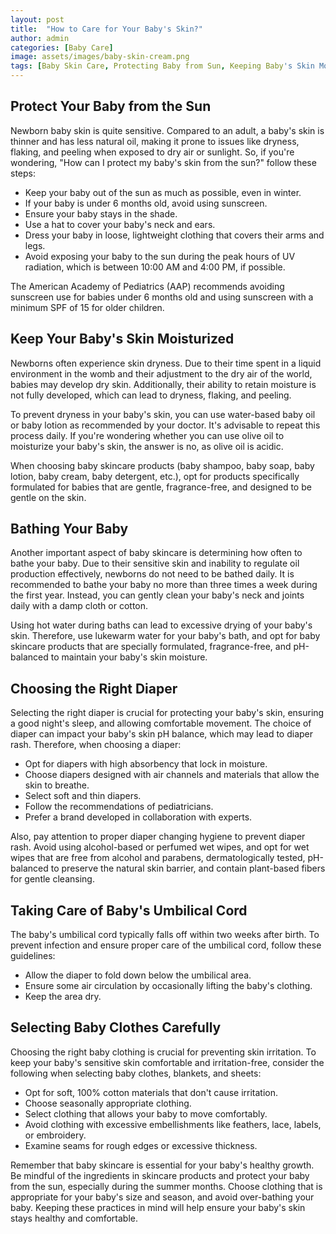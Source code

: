 ```yaml
---
layout: post
title:  "How to Care for Your Baby's Skin?"
author: admin
categories: [Baby Care]
image: assets/images/baby-skin-cream.png
tags: [Baby Skin Care, Protecting Baby from Sun, Keeping Baby's Skin Moisturized, Bathing Your Baby, Choosing the Right Diaper, Taking Care of Baby's Umbilical Cord, Selecting Baby Clothes]
---
```


## Protect Your Baby from the Sun

Newborn baby skin is quite sensitive. Compared to an adult, a baby's skin is thinner and has less natural oil, making it prone to issues like dryness, flaking, and peeling when exposed to dry air or sunlight. So, if you're wondering, "How can I protect my baby's skin from the sun?" follow these steps:

- Keep your baby out of the sun as much as possible, even in winter.
- If your baby is under 6 months old, avoid using sunscreen.
- Ensure your baby stays in the shade.
- Use a hat to cover your baby's neck and ears.
- Dress your baby in loose, lightweight clothing that covers their arms and legs.
- Avoid exposing your baby to the sun during the peak hours of UV radiation, which is between 10:00 AM and 4:00 PM, if possible.

The American Academy of Pediatrics (AAP) recommends avoiding sunscreen use for babies under 6 months old and using sunscreen with a minimum SPF of 15 for older children.

## Keep Your Baby's Skin Moisturized

Newborns often experience skin dryness. Due to their time spent in a liquid environment in the womb and their adjustment to the dry air of the world, babies may develop dry skin. Additionally, their ability to retain moisture is not fully developed, which can lead to dryness, flaking, and peeling.

To prevent dryness in your baby's skin, you can use water-based baby oil or baby lotion as recommended by your doctor. It's advisable to repeat this process daily. If you're wondering whether you can use olive oil to moisturize your baby's skin, the answer is no, as olive oil is acidic.

When choosing baby skincare products (baby shampoo, baby soap, baby lotion, baby cream, baby detergent, etc.), opt for products specifically formulated for babies that are gentle, fragrance-free, and designed to be gentle on the skin.

## Bathing Your Baby

Another important aspect of baby skincare is determining how often to bathe your baby. Due to their sensitive skin and inability to regulate oil production effectively, newborns do not need to be bathed daily. It is recommended to bathe your baby no more than three times a week during the first year. Instead, you can gently clean your baby's neck and joints daily with a damp cloth or cotton.

Using hot water during baths can lead to excessive drying of your baby's skin. Therefore, use lukewarm water for your baby's bath, and opt for baby skincare products that are specially formulated, fragrance-free, and pH-balanced to maintain your baby's skin moisture.

## Choosing the Right Diaper

Selecting the right diaper is crucial for protecting your baby's skin, ensuring a good night's sleep, and allowing comfortable movement. The choice of diaper can impact your baby's skin pH balance, which may lead to diaper rash. Therefore, when choosing a diaper:

- Opt for diapers with high absorbency that lock in moisture.
- Choose diapers designed with air channels and materials that allow the skin to breathe.
- Select soft and thin diapers.
- Follow the recommendations of pediatricians.
- Prefer a brand developed in collaboration with experts.

Also, pay attention to proper diaper changing hygiene to prevent diaper rash. Avoid using alcohol-based or perfumed wet wipes, and opt for wet wipes that are free from alcohol and parabens, dermatologically tested, pH-balanced to preserve the natural skin barrier, and contain plant-based fibers for gentle cleansing.

## Taking Care of Baby's Umbilical Cord

The baby's umbilical cord typically falls off within two weeks after birth. To prevent infection and ensure proper care of the umbilical cord, follow these guidelines:

- Allow the diaper to fold down below the umbilical area.
- Ensure some air circulation by occasionally lifting the baby's clothing.
- Keep the area dry.

## Selecting Baby Clothes Carefully

Choosing the right baby clothing is crucial for preventing skin irritation. To keep your baby's sensitive skin comfortable and irritation-free, consider the following when selecting baby clothes, blankets, and sheets:

- Opt for soft, 100% cotton materials that don't cause irritation.
- Choose seasonally appropriate clothing.
- Select clothing that allows your baby to move comfortably.
- Avoid clothing with excessive embellishments like feathers, lace, labels, or embroidery.
- Examine seams for rough edges or excessive thickness.

Remember that baby skincare is essential for your baby's healthy growth. Be mindful of the ingredients in skincare products and protect your baby from the sun, especially during the summer months. Choose clothing that is appropriate for your baby's size and season, and avoid over-bathing your baby. Keeping these practices in mind will help ensure your baby's skin stays healthy and comfortable.
